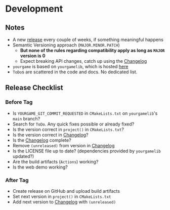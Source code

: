 # Development

## Notes

-   A new [release](https://github.com/duddel/yourgame/releases) every couple of weeks, if something meaningful happens
-   Semantic Versioning approach (`MAJOR.MINOR.PATCH`)
    -   **But none of the rules regarding compatibility apply as long as `MAJOR` version is 0**
    -   Expect breaking API changes, catch up using the [Changelog](Changelog.md)
-   `yourgame` is based on `yourgamelib`, which is hosted [here](https://github.com/duddel/yourgamelib)
-   `ToDo`s are scattered in the code and docs. No dedicated list.

## Release Checklist

### Before Tag

-   Is `YOURGAME_GIT_COMMIT_REQUESTED` in `CMakeLists.txt` on `yourgamelib`'s `main` branch?
-   Search for `ToDo`. Any quick fixes possible or already fixed?
-   Is the version correct in `project()` in `CMakeLists.txt`?
-   Is the version correct in [Changelog](Changelog.md)?
-   Is the [Changelog](Changelog.md) complete?
-   Remove `(unreleased)` from version in [Changelog](Changelog.md)
-   Is the LICENSE file up to date? (dependencies provided by `yourgamelib` updated?)
-   Are the build artifacts (`Actions`) working?
-   Is the web demo working?

### After Tag

-   Create release on GitHub and upload build artifacts
-   Set next version in `project()` in `CMakeLists.txt`
-   Add next version to [Changelog](Changelog.md) with `(unreleased)`
